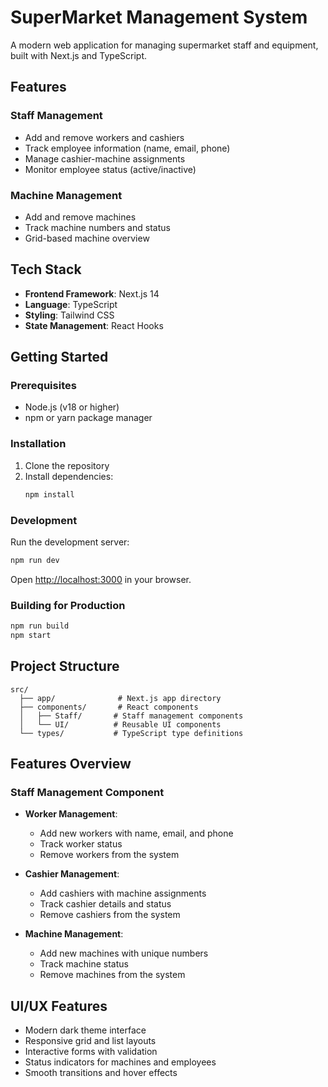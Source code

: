 # SuperMarket Management System

A modern web application for managing supermarket staff and equipment, built with Next.js and TypeScript.

## Features

### Staff Management

- Add and remove workers and cashiers
- Track employee information (name, email, phone)
- Manage cashier-machine assignments
- Monitor employee status (active/inactive)

### Machine Management

- Add and remove machines
- Track machine numbers and status
- Grid-based machine overview

## Tech Stack

- **Frontend Framework**: Next.js 14
- **Language**: TypeScript
- **Styling**: Tailwind CSS
- **State Management**: React Hooks

## Getting Started

### Prerequisites

- Node.js (v18 or higher)
- npm or yarn package manager

### Installation

1. Clone the repository
2. Install dependencies:
   ```bash
   npm install
   ```

### Development

Run the development server:

```bash
npm run dev
```

Open [http://localhost:3000](http://localhost:3000) in your browser.

### Building for Production

```bash
npm run build
npm start
```

## Project Structure

```
src/
  ├── app/              # Next.js app directory
  ├── components/       # React components
  │   ├── Staff/       # Staff management components
  │   └── UI/          # Reusable UI components
  └── types/           # TypeScript type definitions
```

## Features Overview

### Staff Management Component

- **Worker Management**:

  - Add new workers with name, email, and phone
  - Track worker status
  - Remove workers from the system

- **Cashier Management**:

  - Add cashiers with machine assignments
  - Track cashier details and status
  - Remove cashiers from the system

- **Machine Management**:
  - Add new machines with unique numbers
  - Track machine status
  - Remove machines from the system

## UI/UX Features

- Modern dark theme interface
- Responsive grid and list layouts
- Interactive forms with validation
- Status indicators for machines and employees
- Smooth transitions and hover effects
